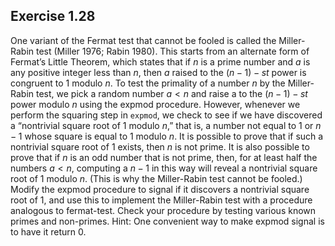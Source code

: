 ## Exercise 1.28

One variant of the Fermat test that cannot be fooled is called the Miller-Rabin test (Miller 1976; Rabin 1980). This starts from an alternate form of Fermat’s Little Theorem, which states that if $n$ is a prime number and $a$ is any positive integer less than $n$, then $a$ raised to the $(n-1)-st$ power is congruent to $1$ modulo $n$. To test the primality of a number $n$ by the Miller-Rabin test, we pick a random number $a < n$ and raise a to the $(n-1)-st$ power modulo $n$ using the expmod procedure. However, whenever we perform the squaring step in `expmod`, we check to see if we have discovered a “nontrivial square root of 1 modulo $n$,” that is, a number not equal to $1$ or $n-1$ whose square is equal to $1$ modulo $n$. It is possible to prove that if such a nontrivial square root of $1$ exists, then $n$ is not prime. It is also possible to prove that if $n$ is an odd number that is not prime, then, for at least half the numbers $a < n$, computing a $n-1$ in this way will reveal a nontrivial square root of $1$ modulo $n$. (This is why the Miller-Rabin test cannot be fooled.) Modify the expmod procedure to signal if it discovers a nontrivial square root of $1$, and use this to implement the Miller-Rabin test with a procedure analogous to fermat-test. Check your procedure by testing various known primes and non-primes. Hint: One convenient way to make expmod signal is to have it return $0$.
